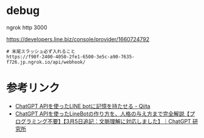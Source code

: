 # debug

ngrok http 3000

https://developers.line.biz/console/provider/1660724792

```
# 末尾スラッシュ必ず入れること
https://f90f-2400-4050-2fe1-6500-3e5c-a90-7635-f726.jp.ngrok.io/api/webhook/
```

# 参考リンク

- [ChatGPT APIを使ったLINE botに記憶を持たせる - Qiita](https://qiita.com/yshimizu22/items/150c1c38c36c48b283be)
- [ChatGPT APIを使ったLineBotの作り方を、人格の与え方まで完全解説【プログラミング不要】【3月5日追記：文脈理解に対応しました】｜ChatGPT 研究所](https://chatgpt-lab.com/n/n55257c082a9d)
